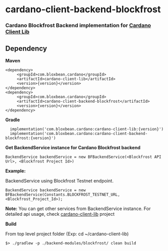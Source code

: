 # cardano-client-backend-blockfrost

### Cardano Blockfrost Backend implementation for [Cardano Client Lib](https://github.com/bloxbean/cardano-client-lib)

## Dependency

**Maven**

```
<dependency>
     <groupId>com.bloxbean.cardano</groupId>
     <artifactId>cardano-client-lib</artifactId>
     <version>{version}</version>
</dependency>
<dependency>
     <groupId>com.bloxbean.cardano</groupId>
     <artifactId>cardano-client-backend-blockfrost</artifactId>
     <version>{version}</version>
</dependency>
```

**Gradle**

```
  implementation('com.bloxbean.cardano:cardano-client-lib:{version}')
  implementation('com.bloxbean.cardano:cardano-client-backend-blockfrost:{version}')
```

**Get BackendService instance for Cardano Blockfrost backend**

```
BackendService backendService = new BFBackendService(<Blockfrost API Url>, <Blockfrost Project Id>)
```

**Example:**

BackendService using Blockfrost Testnet endpoint.

```
BackendService backendService = new BFBackendService(Constants.BLOCKFROST_TESTNET_URL, <Blockfrost_Project_Id>);
```

**Note:** You can get other services from BackendService instance. For detailed api usage, check [cardano-client-lib](https://github.com/bloxbean/cardano-client-lib) project

**Build**

From top level project folder (Exp: cd ~/cardano-client-lib)

```
$> ./gradlew -p ./backend-modules/blockfrost/ clean build
```

